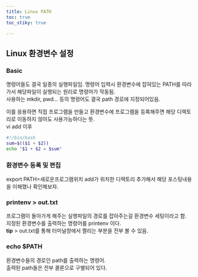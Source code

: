 ```yaml
---
title: Linux PATH
toc: true
toc_stiky: true

---
```


## Linux 환경변수 설정

### Basic
명령어들도 결국 일종의 실행파일임. 명령어 입력시 환경변수에 잡혀있는 PATH를 따라가서 해당파일이 실행되는 원리로 명령어가 작동됨.  
사용하는 mkdir, pwd... 등의 명령어도 결국 path 경로에 지정되어있음.  

이를 응용하면 직접 프로그램을 만들고 환경변수에 프로그램을 등록해주면 해당 디렉토리로 이동하지 않아도 사용가능하다는 뜻.  
vi add 이후  
```bash
#!/bin/bash
sum=$(($1 + $2))
echo "$1 + $2 = $sum"
```

### 환경변수 등록 및 편집
export PATH=새로운프로그램위치
add가 위치한 디렉토리 추가해서 해당 포스팅내용을 이해했나 확인해보자.  

### printenv > out.txt
프로그램이 돌아가게 해주는 실행파일의 경로를 잡아주는걸 환경변수 세팅이라고 함.  
지정된 환경변수를 출력하는 명령어를 printenv 이다.  
**tip** > out.txt를 통해 터미널창에서 짤리는 부분을 전부 볼 수 있음. 

### echo $PATH  
환경변수들의 경로인 path를 출력하는 명령어.  
출력된 path들은 전부 콜론으로 구별되어 있다.  

